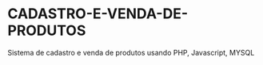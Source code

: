 # CADASTRO-E-VENDA-DE-PRODUTOS
Sistema de cadastro e venda de produtos usando PHP, Javascript, MYSQL
